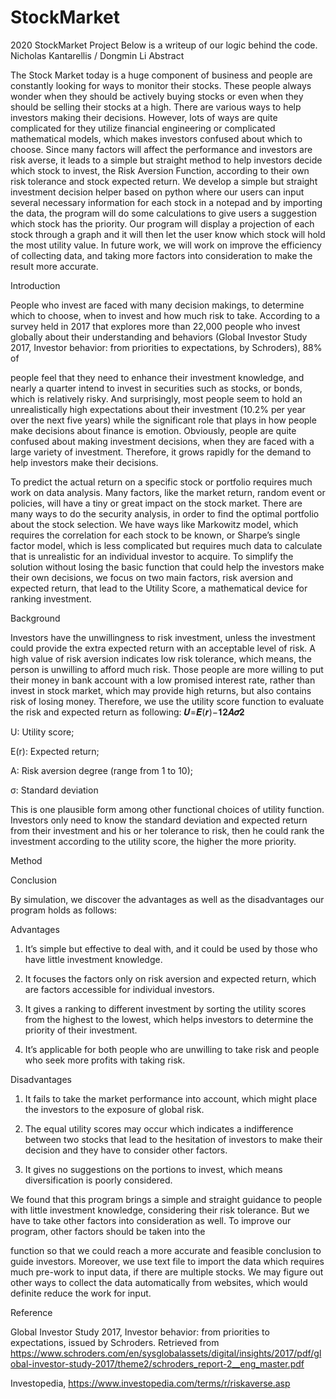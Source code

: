 # StockMarket
2020 StockMarket Project
Below is a writeup of our logic behind the code.
Nicholas Kantarellis / Dongmin Li
Abstract

The Stock Market today is a huge component of business and people are constantly looking for ways to monitor their stocks. These people always wonder when they should be actively buying stocks or even when they should be selling their stocks at a high. There are various ways to help investors making their decisions. However, lots of ways are quite complicated for they utilize financial engineering or complicated mathematical models, which makes investors confused about which to choose. Since many factors will affect the performance and investors are risk averse, it leads to a simple but straight method to help investors decide which stock to invest, the Risk Aversion Function, according to their own risk tolerance and stock expected return. We develop a simple but straight investment decision helper based on python where our users can input several necessary information for each stock in a notepad and by importing the data, the program will do some calculations to give users a suggestion which stock has the priority. Our program will display a projection of each stock through a graph and it will then let the user know which stock will hold the most utility value. In future work, we will work on improve the efficiency of collecting data, and taking more factors into consideration to make the result more accurate.

Introduction

People who invest are faced with many decision makings, to determine which to choose, when to invest and how much risk to take. According to a survey held in 2017 that explores more than 22,000 people who invest globally about their understanding and behaviors (Global Investor Study 2017, Investor behavior: from priorities to expectations, by Schroders), 88% of

people feel that they need to enhance their investment knowledge, and nearly a quarter intend to invest in securities such as stocks, or bonds, which is relatively risky. And surprisingly, most people seem to hold an unrealistically high expectations about their investment (10.2% per year over the next five years) while the significant role that plays in how people make decisions about finance is emotion. Obviously, people are quite confused about making investment decisions, when they are faced with a large variety of investment. Therefore, it grows rapidly for the demand to help investors make their decisions.

To predict the actual return on a specific stock or portfolio requires much work on data analysis. Many factors, like the market return, random event or policies, will have a tiny or great impact on the stock market. There are many ways to do the security analysis, in order to find the optimal portfolio about the stock selection. We have ways like Markowitz model, which requires the correlation for each stock to be known, or Sharpe’s single factor model, which is less complicated but requires much data to calculate that is unrealistic for an individual investor to acquire. To simplify the solution without losing the basic function that could help the investors make their own decisions, we focus on two main factors, risk aversion and expected return, that lead to the Utility Score, a mathematical device for ranking investment.

Background

Investors have the unwillingness to risk investment, unless the investment could provide the extra expected return with an acceptable level of risk. A high value of risk aversion indicates low risk tolerance, which means, the person is unwilling to afford much risk. Those people are more willing to put their money in bank account with a low promised interest rate, rather than invest in stock market, which may provide high returns, but also contains risk of losing money. Therefore, we use the utility score function to evaluate the risk and expected return as following: 𝑼=𝑬(𝒓)−𝟏𝟐𝑨𝝈𝟐

U: Utility score;

E(r): Expected return;

A: Risk aversion degree (range from 1 to 10);

σ: Standard deviation

This is one plausible form among other functional choices of utility function. Investors only need to know the standard deviation and expected return from their investment and his or her tolerance to risk, then he could rank the investment according to the utility score, the higher the more priority.

Method

Conclusion

By simulation, we discover the advantages as well as the disadvantages our program holds as follows:

Advantages

1. It’s simple but effective to deal with, and it could be used by those who have little investment knowledge.

2. It focuses the factors only on risk aversion and expected return, which are factors accessible for individual investors.

3. It gives a ranking to different investment by sorting the utility scores from the highest to the lowest, which helps investors to determine the priority of their investment.

4. It’s applicable for both people who are unwilling to take risk and people who seek more profits with taking risk.

Disadvantages

1. It fails to take the market performance into account, which might place the investors to the exposure of global risk.

2. The equal utility scores may occur which indicates a indifference between two stocks that lead to the hesitation of investors to make their decision and they have to consider other factors.

3. It gives no suggestions on the portions to invest, which means diversification is poorly considered.

We found that this program brings a simple and straight guidance to people with little investment knowledge, considering their risk tolerance. But we have to take other factors into consideration as well. To improve our program, other factors should be taken into the

function so that we could reach a more accurate and feasible conclusion to guide investors. Moreover, we use text file to import the data which requires much pre-work to input data, if there are multiple stocks. We may figure out other ways to collect the data automatically from websites, which would definite reduce the work for input.

Reference

Global Investor Study 2017, Investor behavior: from priorities to expectations, issued by Schroders. Retrieved from https://www.schroders.com/en/sysglobalassets/digital/insights/2017/pdf/global-investor-study-2017/theme2/schroders_report-2__eng_master.pdf

Investopedia, https://www.investopedia.com/terms/r/riskaverse.asp
